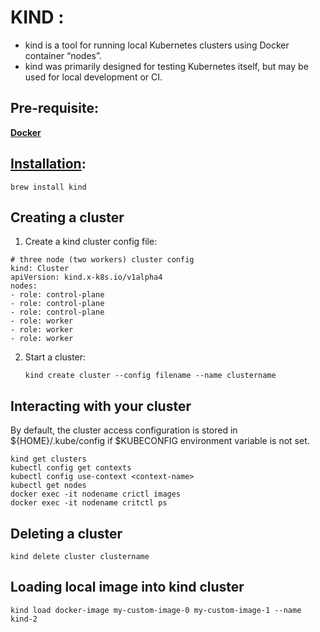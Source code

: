# KIND : 
- kind is a tool for running local Kubernetes clusters using Docker container “nodes”.
- kind was primarily designed for testing Kubernetes itself, but may be used for local development or CI.

## Pre-requisite:
<b>[Docker](https://docs.docker.com/get-started/get-docker/)</b>

## [Installation](https://kind.sigs.k8s.io/docs/user/quick-start/#installation):
```
brew install kind
```

## Creating a cluster
1. Create a kind cluster config file:
```
# three node (two workers) cluster config
kind: Cluster
apiVersion: kind.x-k8s.io/v1alpha4
nodes:
- role: control-plane
- role: control-plane
- role: control-plane
- role: worker
- role: worker
- role: worker
```

2. Start a cluster:
   ```
   kind create cluster --config filename --name clustername
   ```

## Interacting with your cluster
By default, the cluster access configuration is stored in ${HOME}/.kube/config if $KUBECONFIG environment variable is not set.
```
kind get clusters
kubectl config get contexts
kubectl config use-context <context-name>
kubectl get nodes
docker exec -it nodename crictl images
docker exec -it nodename critctl ps
```

## Deleting a cluster
```
kind delete cluster clustername
```

## Loading local image into kind cluster
```
kind load docker-image my-custom-image-0 my-custom-image-1 --name kind-2
```

